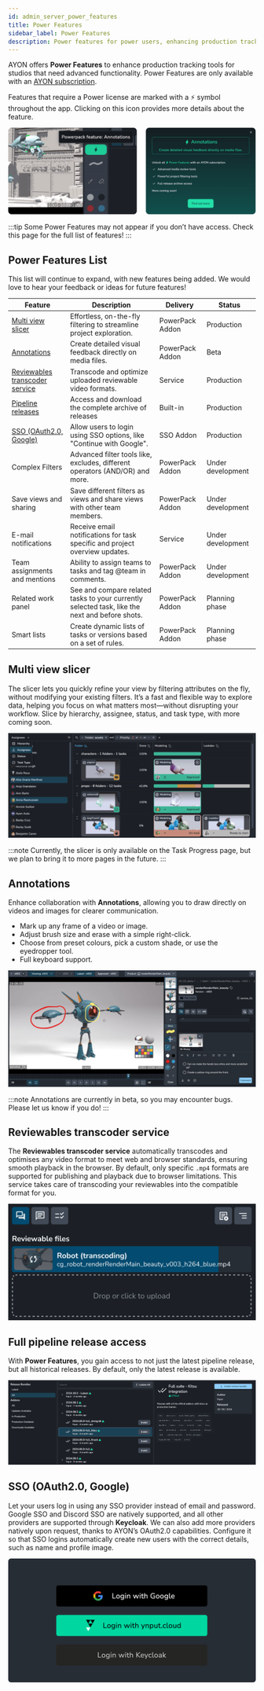 ```yaml
---
id: admin_server_power_features
title: Power Features
sidebar_label: Power Features
description: Power features for power users, enhancing production tracking.
---
```


AYON offers **Power Features** to enhance production tracking tools for studios that need advanced functionality. Power Features are only available with an [AYON subscription](https://ynput.io/ayon/pricing/).

Features that require a Power license are marked with a ⚡️ symbol throughout the app. Clicking on this icon provides more details about the feature.

![Example of the locked power feature, annotations.](./assets/server/power/power_pack_popup.png)

:::tip
Some Power Features may not appear if you don’t have access. Check this page for the full list of features!
:::

## Power Features List

This list will continue to expand, with new features being added. We would love to hear your feedback or ideas for future features!

| Feature                                                           | Description                                                                                    | Delivery        | Status            |
| ----------------------------------------------------------------- | ---------------------------------------------------------------------------------------------- | --------------- | ----------------- |
| [Multi view slicer](#multi-view-slicer)                           | Effortless, on-the-fly filtering to streamline project exploration.                            | PowerPack Addon | Production        |
| [Annotations](#annotations)                                       | Create detailed visual feedback directly on media files.                                       | PowerPack Addon | Beta              |
| [Reviewables transcoder service](#reviewables-transcoder-service) | Transcode and optimize uploaded reviewable video formats.                                      | Service         | Production        |
| [Pipeline releases](#full-pipeline-release-access)                | Access and download the complete archive of releases                                           | Built-in        | Production        |
| [SSO (OAuth2.0, Google)](#sso-oauth20-google)                     | Allow users to login using SSO options, like "Continue with Google".                           | SSO Addon       | Production        |
| Complex Filters                                                   | Advanced filter tools like, excludes, different operators (AND/OR) and more.                   | PowerPack Addon | Under development |
| Save views and sharing                                            | Save different filters as views and share views with other team members.                       | PowerPack Addon | Under development |
| E-mail notifications                                              | Receive email notifications for task specific and project overview updates.                    | Service         | Under development |
| Team assignments and mentions                                     | Ability to assign teams to tasks and tag @team in comments.                                    | PowerPack Addon | Under development |
| Related work panel                                                | See and compare related tasks to your currently selected task, like the next and before shots. | PowerPack Addon | Planning phase    |
| Smart lists                                                       | Create dynamic lists of tasks or versions based on a set of rules.                             | PowerPack Addon | Planning phase    |

## Multi view slicer

The slicer lets you quickly refine your view by filtering attributes on the fly, without modifying your existing filters. It’s a fast and flexible way to explore data, helping you focus on what matters most—without disrupting your workflow. Slice by hierarchy, assignee, status, and task type, with more coming soon.

![Tasks sliced by assignees](./assets/server/power/task-progress-slicer.png)

:::note
Currently, the slicer is only available on the Task Progress page, but we plan to bring it to more pages in the future.
:::

## Annotations

Enhance collaboration with **Annotations**, allowing you to draw directly on videos and images for clearer communication.

-   Mark up any frame of a video or image.
-   Adjust brush size and erase with a simple right-click.
-   Choose from preset colours, pick a custom shade, or use the eyedropper tool.
-   Full keyboard support.

![A robot with a red circle and yellow circle annotations](./assets/server/power/annotations.png)

:::note
Annotations are currently in beta, so you may encounter bugs. Please let us know if you do!
:::

## Reviewables transcoder service

The **Reviewables transcoder service** automatically transcodes and optimises any video format to meet web and browser standards, ensuring smooth playback in the browser. By default, only specific `.mp4` formats are supported for publishing and playback due to browser limitations. This service takes care of transcoding your reviewables into the compatible format for you.

![Reviewable in the process of being transcoded](./assets/server/power/transcoding-reviewable.png)

## Full pipeline release access

With **Power Features**, you gain access to not just the latest pipeline release, but all historical releases. By default, only the latest release is available.

![A previous pipeline release on the Market page.](./assets/server/power/market-all-releases.png)

## SSO (OAuth2.0, Google)

Let your users log in using any SSO provider instead of email and password. Google SSO and Discord SSO are natively supported, and all other providers are supported through **Keycloak**. We can also add more providers natively upon request, thanks to AYON’s OAuth2.0 capabilities. Configure it so that SSO logins automatically create new users with the correct details, such as name and profile image.

![SSO login buttons](./assets/server/power/SSO-logins.png)
